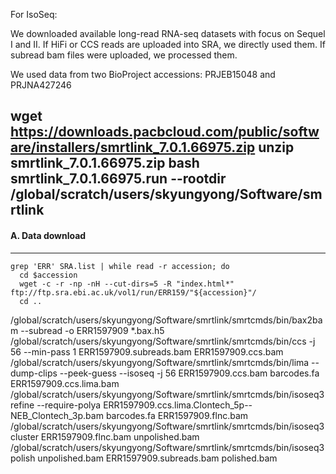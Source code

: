 
For IsoSeq: 

We downloaded available long-read RNA-seq datasets with focus on Sequel I and II. If HiFi or CCS reads are uploaded into SRA, we directly used them. If subread bam files were uploaded, we processed them. 




We used data from two BioProject accessions: PRJEB15048 and PRJNA427246

wget https://downloads.pacbcloud.com/public/software/installers/smrtlink_7.0.1.66975.zip
unzip smrtlink_7.0.1.66975.zip 
bash smrtlink_7.0.1.66975.run --rootdir /global/scratch/users/skyungyong/Software/smrtlink
------
#### **A. Data download**
------


```
grep 'ERR' SRA.list | while read -r accession; do
  cd $accession
  wget -c -r -np -nH --cut-dirs=5 -R "index.html*" ftp://ftp.sra.ebi.ac.uk/vol1/run/ERR159/"${accession}"/
  cd ..
```


/global/scratch/users/skyungyong/Software/smrtlink/smrtcmds/bin/bax2bam  --subread -o ERR1597909 *.bax.h5
/global/scratch/users/skyungyong/Software/smrtlink/smrtcmds/bin/ccs -j 56 --min-pass 1 ERR1597909.subreads.bam ERR1597909.ccs.bam
/global/scratch/users/skyungyong/Software/smrtlink/smrtcmds/bin/lima --dump-clips --peek-guess --isoseq -j 56 ERR1597909.ccs.bam barcodes.fa ERR1597909.ccs.lima.bam
/global/scratch/users/skyungyong/Software/smrtlink/smrtcmds/bin/isoseq3 refine --require-polya ERR1597909.ccs.lima.Clontech_5p--NEB_Clontech_3p.bam barcodes.fa ERR1597909.flnc.bam
/global/scratch/users/skyungyong/Software/smrtlink/smrtcmds/bin/isoseq3 cluster ERR1597909.flnc.bam unpolished.bam
/global/scratch/users/skyungyong/Software/smrtlink/smrtcmds/bin/isoseq3 polish unpolished.bam ERR1597909.subreads.bam polished.bam
